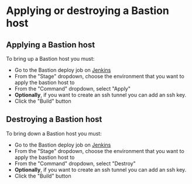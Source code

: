 # Applying or destroying a Bastion host

## Applying a Bastion host

To bring up a Bastion host you must:

* Go to the Bastion deploy job on [Jenkins](https://jenkins.tdr-management.nationalarchives.gov.uk/job/TDR%20Bastion%20Deploy/build)
* From the "Stage" dropdown, choose the environment that you want to apply the bastion host to
* From the "Command" dropdown, select "Apply"
* **Optionally**, if you want to create an ssh tunnel you can add an ssh key.
* Click the "Build" button

## Destroying a Bastion host

To bring down a Bastion host you must:

* Go to the Bastion deploy job on [Jenkins](https://jenkins.tdr-management.nationalarchives.gov.uk/job/TDR%20Bastion%20Deploy/build)
* From the "Stage" dropdown, choose the environment that you want to apply the bastion host to
* From the "Command" dropdown, select "Destroy"
* **Optionally**, if you want to create an ssh tunnel you can add an ssh key.
* Click the "Build" button
